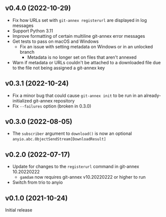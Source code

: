 v0.4.0 (2022-10-29)
-------------------
- Fix how URLs set with `git-annex registerurl` are displayed in log messages
- Support Python 3.11
- Improve formatting of certain multiline git-annex error messages
- Get tests to pass on macOS and Windows
    - Fix an issue with setting metadata on Windows or in an unlocked branch
        - Metadata is no longer set on files that aren't annexed
- Warn if metadata or URLs couldn't be attached to a downloaded file due to the
  file not being assigned a git-annex key

v0.3.1 (2022-10-24)
-------------------
- Fix a minor bug that could cause `git-annex init` to be run in an
  already-initialized git-annex repository
- Fix `--failures` option (broken in 0.3.0)

v0.3.0 (2022-08-05)
-------------------
- The `subscriber` argument to `download()` is now an optional
  `anyio.abc.ObjectSendStream[DownloadResult]`

v0.2.0 (2022-07-17)
-------------------
- Update for changes to the `registerurl` command in git-annex 10.20220222
    - `gamdam` now requires git-annex v10.20220222 or higher to run
- Switch from trio to anyio

v0.1.0 (2021-10-24)
-------------------
Initial release

